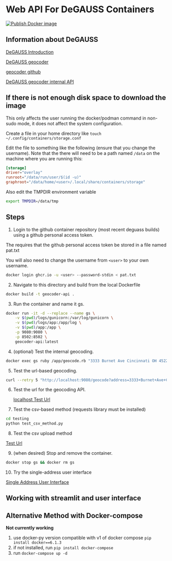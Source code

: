 # Web API For DeGAUSS Containers

[![Publish Docker image](https://github.com/choa-chic/geocoding_api_gh/actions/workflows/publish.yml/badge.svg)](https://github.com/choa-chic/geocoding_api_gh/actions/workflows/publish.yml)

## Information about DeGAUSS

[DeGAUSS Introduction](https://degauss.org/)

[DeGAUSS geocoder](https://degauss.org/geocoder/)

[geocoder github](https://github.com/degauss-org/geocoder)

[DeGAUSS geocoder internal API](https://degauss.org/geocoding_api.html)

## If there is not enough disk space to download the image
This only affects the user running the docker/podman command in non-sudo mode, it does not affect the system configuration.

Create a file in your home directory like `touch ~/.config/containers/storage.conf`

Edit the file to something like the following (ensure that you change the username). Note that the there will need to be a path named `/data` on the machine where you are running this:
```toml
[storage]
driver="overlay"
runroot="/data/run/user/$(id -u)"
graphroot="/data/home/<user>/.local/share/containers/storage"
```

Also edit the TMPDIR environment variable

```sh
export TMPDIR=/data/tmp
```

## Steps
1) Login to the github container repository (most recent deguass builds) using a github personal access token.

The requires that the github personal access token be stored in a file named pat.txt

You will also need to change the username from `<user>` to your own username.

```sh
docker login ghcr.io -u <user> --password-stdin < pat.txt
```

2) Navigate to this directory and build from the local Dockerfile
```sh
docker build -t geocoder-api .
```

3) Run the container and name it gs.
```sh
docker run -it -d --replace --name gs \
    -v $(pwd)/logs/gunicorn:/var/log/gunicorn \
    -v $(pwd)/logs/app:/app/log \
    -v $(pwd)/app:/app \
    -p 9080:9080 \
    -p 8502:8502 \
    geocoder-api:latest
```

4) (optional) Test the internal geocoding.
```sh
docker exec gs ruby /app/geocode.rb "3333 Burnet Ave Cincinnati OH 45229"
```

5) Test the url-based geocoding.
```sh
curl --retry 5 "http://localhost:9080/geocode?address=3333+Burnet+Ave+Cincinnati+OH+45229"
```

6) Test the url for the geocoding API.

    [localhost Test Url](http://localhost:9080/geocode?address=3333+Burnet+Ave+Cincinnati+OH+45229)

7) Test the csv-based method (requests library must be installed)
```sh
cd testing
python test_csv_method.py
```

8) Test the csv upload method

[Test Url](http://localhost:9080/geocode_csv)

9) (when desired) Stop and remove the container.
```sh
docker stop gs && docker rm gs
```

10) Try the single-address user interface

[Single Address User Interface](http://localhost:9080/geocodeweb)

## Working with streamlit and user interface

## Alternative Method with Docker-compose
**Not currently working**

1) use docker-py version compatible with v1 of docker compose `pip install docker==6.1.3`
1) if not installed, run `pip install docker-compose`
2) run `docker-compose up -d`
